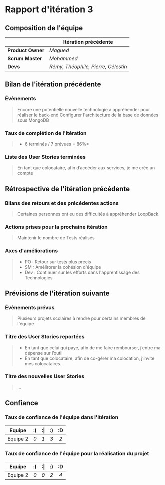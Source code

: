 # Rapport d'itération 3


## Composition de l'équipe 

|  &nbsp;                 | Itération précédente     |
| -------------           |-------------             |
| **Product Owner**       | *Magued*                 |
| **Scrum Master**        | *Mohammed*               |
| **Devs**		  | *Rémy, Théophile, Pierre, Célestin* |

## Bilan de l'itération précédente  
### Évènements 

> Encore une potentielle nouvelle technologie à appréhender pour réaliser le back-end
> Configurer l'architecture de la base de données sous MongoDB


### Taux de complétion de l'itération  

> * 6 terminés / 7 prévues = 86%*

### Liste des User Stories terminées

> En tant que colocataire, afin d’accéder aux services, je me crée un compte

## Rétrospective de l'itération précédente
  
### Bilans des retours et des précédentes actions 

> Certaines personnes ont eu des difficultés à appréhender LoopBack.

### Actions prises pour la prochaine itération

> Maintenir le nombre de Tests réalisés

### Axes d'améliorations 

> * PO : Retour sur tests plus précis
> * SM : Amélirorer la cohésion d'équipe
> * Dev : Continuer sur les efforts dans l'apprentissage des Technologies

## Prévisions de l'itération suivante  
### Évènements prévus  

> Plusieurs projets scolaires à rendre pour certains membres de l'équipe

### Titre des User Stories reportées  

> * En tant que celui qui paye, afin de me faire rembourser, j’entre ma dépense sur l’outil
> * En tant que colocataire, afin de co-gérer ma colocation, j’invite mes colocataires.

### Titre des nouvelles User Stories  

> ...

## Confiance 
### Taux de confiance de l'équipe dans l'itération  

| Equipe    | :( 	| :&#124; 	| :) 	| :D 	|
|:--------:	|:----:	|:----:	    |:----:	|:----:	|
| Equipe 2 	|  *0* 	|  *1* 	    |  *3* 	|  *2* 	|

### Taux de confiance de l'équipe pour la réalisation du projet 

| Equipe  	| :( 	| :&#124; 	| :) 	| :D 	|
|:--------:	|:----:	|:----:	    |:----:	|:----:	|
| Equipe 2 	|  *0* 	|  *0* 	    |  *2* 	|  *4* 	|

 
 
